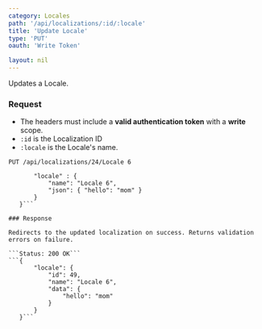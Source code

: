 ```yaml
---
category: Locales
path: '/api/localizations/:id/:locale'
title: 'Update Locale'
type: 'PUT'
oauth: 'Write Token'

layout: nil
---
```


Updates a Locale.

### Request

* The headers must include a **valid authentication token** with a **write** scope.
* ```:id``` is the Localization ID
* ```:locale``` is the Locale's name.

```PUT /api/localizations/24/Locale 6```

```{
       "locale" : {
           "name": "Locale 6",
           "json": { "hello": "mom" }
       }
   }```

### Response

Redirects to the updated localization on success. Returns validation errors on failure.

```Status: 200 OK```
```{
       "locale": {
           "id": 49,
           "name": "Locale 6",
           "data": {
               "hello": "mom"
           }
       }
   }```
